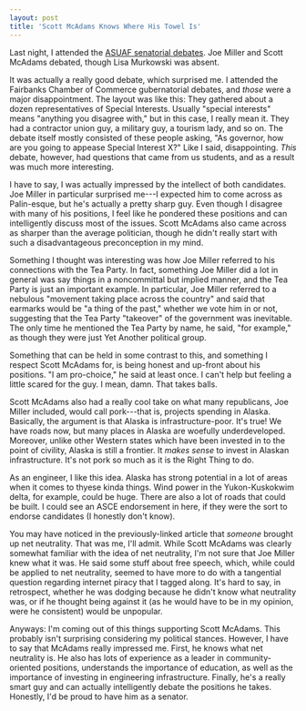 ```yaml
---
layout: post
title: 'Scott McAdams Knows Where His Towel Is'
---
```


Last night, I attended the [ASUAF senatorial debates](http://uafsunstar.com/?p=1745). Joe Miller and Scott McAdams debated, though Lisa Murkowski was absent.

It was actually a really good debate, which surprised me. I attended the Fairbanks Chamber of Commerce gubernatorial debates, and *those* were a major disappointment.  The layout was like this:  They gathered about a dozen representatives of Special Interests.  Usually "special interests" means "anything you disagree with," but in this case, I really mean it.  They had a contractor union guy, a military guy, a tourism lady, and so on. The debate itself mostly consisted of these people asking, "As governor, how are you going to appease Special Interest X?"  Like I said, disappointing.  *This* debate, however, had questions that came from us students, and as a result was much more interesting.

I have to say, I was actually impressed by the intellect of both candidates. Joe Miller in particular surprised me---I expected him to come across as Palin-esque, but he's actually a pretty sharp guy.  Even though I disagree with many of his positions, I feel like he pondered these positions and can intelligently discuss most of the issues.  Scott McAdams also came across as sharper than the average politician, though he didn't really start with such a disadvantageous preconception in my mind.

Something I thought was interesting was how Joe Miller referred to his connections with the Tea Party. In fact, something Joe Miller did a lot in general was say things in a noncommittal but implied manner, and the Tea Party is just an important example. In particular, Joe Miller referred to a nebulous "movement taking place across the country" and said that earmarks would be "a thing of the past," whether we vote him in or not, suggesting that the Tea Party "takeover" of the government was inevitable.  The only time he mentioned the Tea Party by name, he said, "for example," as though they were just Yet Another political group.

Something that can be held in some contrast to this, and something I respect Scott McAdams for, is being honest and up-front about his positions.  "I am pro-choice," he said at least once.  I can't help but feeling a little scared for the guy. I mean, damn. That takes balls.

Scott McAdams also had a really cool take on what many republicans, Joe Miller included, would call pork---that is, projects spending in Alaska. Basically, the argument is that Alaska is infrastructure-poor. It's true! We have roads now, but many places in Alaska are woefully underdeveloped. Moreover, unlike other Western states which have been invested in to the point of civility, Alaska is still a frontier.  It *makes sense* to invest in Alaskan infrastructure. It's not pork so much as it is the Right Thing to do.

As an engineer, I like this idea.  Alaska has strong potential in a lot of areas when it comes to thyese kinda things.  Wind power in the Yukon-Kuskokwim delta, for example, could be huge. There are also a lot of roads that could be built.  I could see an ASCE endorsement in here, if they were the sort to endorse candidates (I honestly don't know).

You may have noticed in the previously-linked article that *someone* brought up net neutrality. That was me, I'll admit. While Scott McAdams was clearly somewhat familiar with the idea of net neutrality, I'm not sure that Joe Miller knew what it was. He said some stuff about free speech, which, while could be applied to net neutrality, seemed to have more to do with a tangential question regarding internet piracy that I tagged along. It's hard to say, in retrospect, whether he was dodging because he didn't know what neutrality was, or if he thought being against it (as he would have to be in my opinion, were he consistent) would be unpopular.

Anyways: I'm coming out of this things supporting Scott McAdams.  This probably isn't surprising considering my political stances. However, I have to say that McAdams really impressed me.  First, he knows what net neutrality is.  He also has lots of experience as a leader in community-oriented positions, understands the importance of education, as well as the importance of investing in engineering infrastructure. Finally, he's a really smart guy and can actually intelligently debate the positions he takes. Honestly, I'd be proud to have him as a senator.
